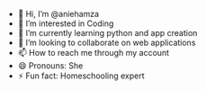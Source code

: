 - 👋 Hi, I’m @aniehamza
- 👀 I’m interested in Coding
- 🌱 I’m currently learning python and app creation
- 💞️ I’m looking to collaborate on web applications
- 📫 How to reach me through my account
- 😄 Pronouns: She
- ⚡ Fun fact: Homeschooling expert

<!---
aniehamza/aniehamza is a ✨ special ✨ repository because its `README.md` (this file) appears on your GitHub profile.
You can click the Preview link to take a look at your changes.
--->
